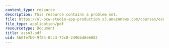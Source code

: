 ```yaml
---
content_type: resource
description: This resource contains a problem set.
file: https://ol-ocw-studio-app-production.s3.amazonaws.com/courses/esd-260j-logistics-systems-fall-2006/5b0fe7b09f840cc372c8249bbd8e6082_assn3.pdf
file_type: application/pdf
resourcetype: Document
title: assn3.pdf
uid: 5b0fe7b0-9f84-0cc3-72c8-249bbd8e6082
---
```

